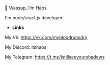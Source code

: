 👋 Wassup, I’m Haos

I'm node/react.js developer

- **Links**

My Vk: https://vk.com/mybloodrunsdry

My Discord: itshaos

My Telegram: https://t.me/istillseeyourshadows
